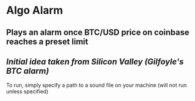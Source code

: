 # Algo Alarm
## Plays an alarm once BTC/USD price on coinbase reaches a preset limit
***Initial idea taken from Silicon Valley (Gilfoyle's BTC alarm)***
---
To run, simply specify a path to a sound file on your machine (will not run unless specified)
